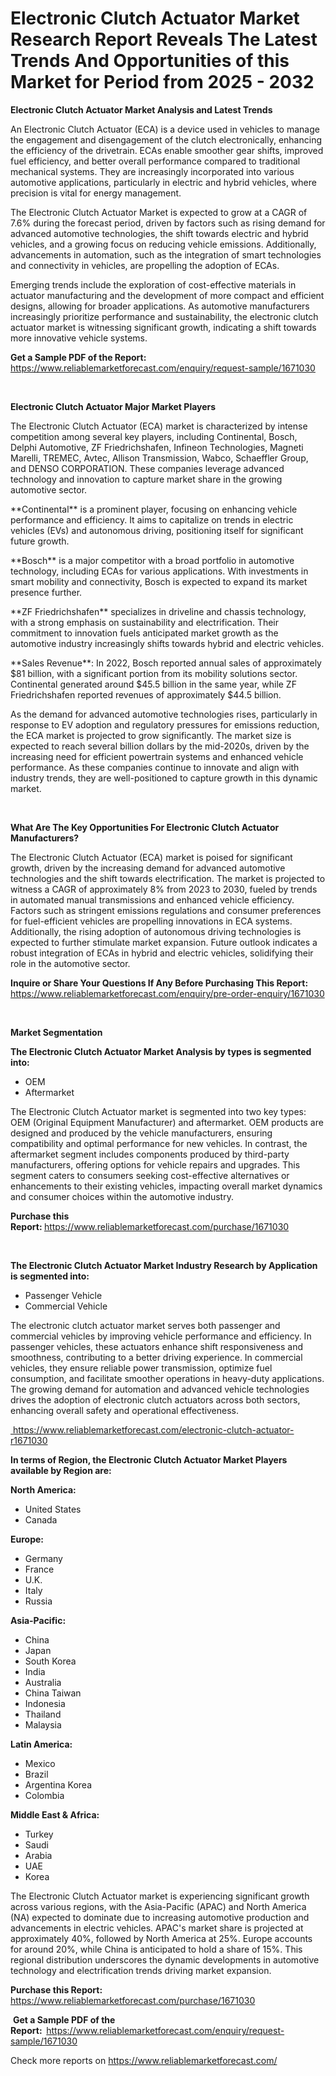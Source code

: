 <p><h1>Electronic Clutch Actuator Market Research Report Reveals The Latest Trends And Opportunities of this Market for Period from 2025 - 2032</h1></p><p><strong>Electronic Clutch Actuator Market Analysis and Latest Trends</strong></p>
<p><p>An Electronic Clutch Actuator (ECA) is a device used in vehicles to manage the engagement and disengagement of the clutch electronically, enhancing the efficiency of the drivetrain. ECAs enable smoother gear shifts, improved fuel efficiency, and better overall performance compared to traditional mechanical systems. They are increasingly incorporated into various automotive applications, particularly in electric and hybrid vehicles, where precision is vital for energy management.</p><p>The Electronic Clutch Actuator Market is expected to grow at a CAGR of 7.6% during the forecast period, driven by factors such as rising demand for advanced automotive technologies, the shift towards electric and hybrid vehicles, and a growing focus on reducing vehicle emissions. Additionally, advancements in automation, such as the integration of smart technologies and connectivity in vehicles, are propelling the adoption of ECAs. </p><p>Emerging trends include the exploration of cost-effective materials in actuator manufacturing and the development of more compact and efficient designs, allowing for broader applications. As automotive manufacturers increasingly prioritize performance and sustainability, the electronic clutch actuator market is witnessing significant growth, indicating a shift towards more innovative vehicle systems.</p></p>
<p><strong>Get a Sample PDF of the Report:&nbsp;</strong> <a href="https://www.reliablemarketforecast.com/enquiry/request-sample/1671030?utm_campaign=3327&utm_medium=2&utm_source=Github&utm_content=ia&utm_term=25032025&utm_id=electronic-clutch-actuator">https://www.reliablemarketforecast.com/enquiry/request-sample/1671030</a></p>
<p>&nbsp;</p>
<p><strong>Electronic Clutch Actuator Major Market Players</strong></p>
<p><p>The Electronic Clutch Actuator (ECA) market is characterized by intense competition among several key players, including Continental, Bosch, Delphi Automotive, ZF Friedrichshafen, Infineon Technologies, Magneti Marelli, TREMEC, Avtec, Allison Transmission, Wabco, Schaeffler Group, and DENSO CORPORATION. These companies leverage advanced technology and innovation to capture market share in the growing automotive sector.</p><p>**Continental** is a prominent player, focusing on enhancing vehicle performance and efficiency. It aims to capitalize on trends in electric vehicles (EVs) and autonomous driving, positioning itself for significant future growth. </p><p>**Bosch** is a major competitor with a broad portfolio in automotive technology, including ECAs for various applications. With investments in smart mobility and connectivity, Bosch is expected to expand its market presence further.</p><p>**ZF Friedrichshafen** specializes in driveline and chassis technology, with a strong emphasis on sustainability and electrification. Their commitment to innovation fuels anticipated market growth as the automotive industry increasingly shifts towards hybrid and electric vehicles.</p><p>**Sales Revenue**: In 2022, Bosch reported annual sales of approximately $81 billion, with a significant portion from its mobility solutions sector. Continental generated around $45.5 billion in the same year, while ZF Friedrichshafen reported revenues of approximately $44.5 billion.</p><p>As the demand for advanced automotive technologies rises, particularly in response to EV adoption and regulatory pressures for emissions reduction, the ECA market is projected to grow significantly. The market size is expected to reach several billion dollars by the mid-2020s, driven by the increasing need for efficient powertrain systems and enhanced vehicle performance. As these companies continue to innovate and align with industry trends, they are well-positioned to capture growth in this dynamic market.</p></p>
<p>&nbsp;</p>
<p><strong>What Are The Key Opportunities For Electronic Clutch Actuator Manufacturers?</strong></p>
<p><p>The Electronic Clutch Actuator (ECA) market is poised for significant growth, driven by the increasing demand for advanced automotive technologies and the shift towards electrification. The market is projected to witness a CAGR of approximately 8% from 2023 to 2030, fueled by trends in automated manual transmissions and enhanced vehicle efficiency. Factors such as stringent emissions regulations and consumer preferences for fuel-efficient vehicles are propelling innovations in ECA systems. Additionally, the rising adoption of autonomous driving technologies is expected to further stimulate market expansion. Future outlook indicates a robust integration of ECAs in hybrid and electric vehicles, solidifying their role in the automotive sector.</p></p>
<p><strong>Inquire or Share Your Questions If Any Before Purchasing This Report:</strong> <a href="https://www.reliablemarketforecast.com/enquiry/pre-order-enquiry/1671030?utm_campaign=3327&utm_medium=2&utm_source=Github&utm_content=ia&utm_term=25032025&utm_id=electronic-clutch-actuator">https://www.reliablemarketforecast.com/enquiry/pre-order-enquiry/1671030</a></p>
<p>&nbsp;</p>
<p><strong>Market Segmentation</strong></p>
<p><strong>The Electronic Clutch Actuator Market Analysis by types is segmented into:</strong></p>
<p><ul><li>OEM</li><li>Aftermarket</li></ul></p>
<p><p>The Electronic Clutch Actuator market is segmented into two key types: OEM (Original Equipment Manufacturer) and aftermarket. OEM products are designed and produced by the vehicle manufacturers, ensuring compatibility and optimal performance for new vehicles. In contrast, the aftermarket segment includes components produced by third-party manufacturers, offering options for vehicle repairs and upgrades. This segment caters to consumers seeking cost-effective alternatives or enhancements to their existing vehicles, impacting overall market dynamics and consumer choices within the automotive industry.</p></p>
<p><strong>Purchase this Report:&nbsp;</strong><a href="https://www.reliablemarketforecast.com/purchase/1671030?utm_campaign=3327&utm_medium=2&utm_source=Github&utm_content=ia&utm_term=25032025&utm_id=electronic-clutch-actuator">https://www.reliablemarketforecast.com/purchase/1671030</a></p>
<p>&nbsp;</p>
<p><strong>The Electronic Clutch Actuator Market Industry Research by Application is segmented into:</strong></p>
<p><ul><li>Passenger Vehicle</li><li>Commercial Vehicle</li></ul></p>
<p><p>The electronic clutch actuator market serves both passenger and commercial vehicles by improving vehicle performance and efficiency. In passenger vehicles, these actuators enhance shift responsiveness and smoothness, contributing to a better driving experience. In commercial vehicles, they ensure reliable power transmission, optimize fuel consumption, and facilitate smoother operations in heavy-duty applications. The growing demand for automation and advanced vehicle technologies drives the adoption of electronic clutch actuators across both sectors, enhancing overall safety and operational effectiveness.</p></p>
<p><a href="https://www.reliablemarketforecast.com/electronic-clutch-actuator-r1671030?utm_campaign=3327&utm_medium=2&utm_source=Github&utm_content=ia&utm_term=25032025&utm_id=electronic-clutch-actuator">&nbsp;https://www.reliablemarketforecast.com/electronic-clutch-actuator-r1671030</a></p>
<p><strong>In terms of Region, the Electronic Clutch Actuator Market Players available by Region are:</strong></p>
<p>
    <p> <strong> North America: </strong>
        <ul>
            <li>United States</li>
            <li>Canada</li>
        </ul>
        </p> 
    <p> <strong> Europe: </strong>
        <ul>
            <li>Germany</li>
            <li>France</li>
            <li>U.K.</li>
            <li>Italy</li>
            <li>Russia</li>
        </ul>
        </p> 
    <p> <strong> Asia-Pacific: </strong>
        <ul>
            <li>China</li>
            <li>Japan</li>
            <li>South Korea</li>
            <li>India</li>
            <li>Australia</li>
            <li>China Taiwan</li>
            <li>Indonesia</li>
            <li>Thailand</li>
            <li>Malaysia</li>
        </ul>
        </p> 
    <p> <strong> Latin America: </strong>
        <ul>
            <li>Mexico</li>
            <li>Brazil</li>
            <li>Argentina Korea</li>
            <li>Colombia</li>
        </ul>
        </p> 
    <p> <strong> Middle East & Africa: </strong>
        <ul>
            <li>Turkey</li>
            <li>Saudi</li>
            <li>Arabia</li>
            <li>UAE</li>
            <li>Korea</li>
        </ul>
    </p>
    </p>
<p><p>The Electronic Clutch Actuator market is experiencing significant growth across various regions, with the Asia-Pacific (APAC) and North America (NA) expected to dominate due to increasing automotive production and advancements in electric vehicles. APAC's market share is projected at approximately 40%, followed by North America at 25%. Europe accounts for around 20%, while China is anticipated to hold a share of 15%. This regional distribution underscores the dynamic developments in automotive technology and electrification trends driving market expansion.</p></p>
<p><strong>Purchase this Report: </strong><a href="https://www.reliablemarketforecast.com/purchase/1671030?utm_campaign=3327&utm_medium=2&utm_source=Github&utm_content=ia&utm_term=25032025&utm_id=electronic-clutch-actuator">https://www.reliablemarketforecast.com/purchase/1671030</a></p>
<p>&nbsp;<strong>Get a Sample PDF of the Report:&nbsp;&nbsp;</strong><a href="https://www.reliablemarketforecast.com/enquiry/request-sample/1671030?utm_campaign=3327&utm_medium=2&utm_source=Github&utm_content=ia&utm_term=25032025&utm_id=electronic-clutch-actuator">https://www.reliablemarketforecast.com/enquiry/request-sample/1671030</a></p>
<p><strong></strong></p>
<p>Check more reports on <a href="https://www.reliablemarketforecast.com/?utm_campaign=3327&utm_medium=2&utm_source=Github&utm_content=ia&utm_term=25032025&utm_id=electronic-clutch-actuator">https://www.reliablemarketforecast.com/</a></p>